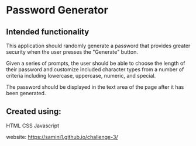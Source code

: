 # Password Generator

## Intended functionality

This application should randomly generate a password that provides greater security when the user presses the "Generate" button.

Given a series of prompts, the user should be able to choose the length of their password and customize included character types from a number of criteria including lowercase, uppercase, numeric, and special. 

The password should be displayed in the text area of the page after it has been generated.

## Created using:
HTML
CSS
Javascript

website: https://samini1.github.io/challenge-3/